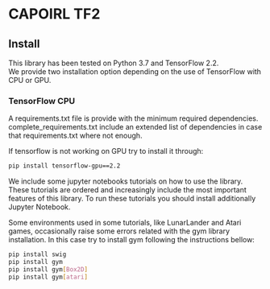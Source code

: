 # CAPOIRL TF2
## Install

This library has been tested on Python 3.7 and TensorFlow 2.2.  
We provide two installation option depending on the use of TensorFlow with CPU or GPU.

### TensorFlow CPU

A requirements.txt file is provide with the minimum required dependencies.
complete_requirements.txt include an extended list of dependencies in case that requirements.txt where not enough.

If tensorflow is not working on GPU try to install it through:
```bash
pip install tensorflow-gpu==2.2
```

We include some jupyter notebooks tutorials on how to use the library. These tutorials are ordered and increasingly 
include the most important features of this library. To run these tutorials you should install additionally Jupyter Notebook.

Some environments used in some tutorials, like LunarLander and Atari games, occasionally raise some errors related with the gym library installation. In this case try to install gym following the instructions bellow:
```bash
pip install swig
pip install gym
pip install gym[Box2D]
pip install gym[atari]
```